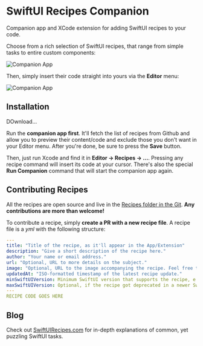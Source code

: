 # SwiftUI Recipes Companion

Companion app and XCode extension for adding SwiftUI recipes to your code.

Choose from a rich selection of SwiftUI recipes, that range from simple tasks to entire custom components:

![Companion App](https://github.com/globulus/swiftui-recipes-companion/blob/main/Images/companionApp.png?raw=true)

Then, simply insert their code straight into yours via the **Editor** menu:

![Companion App](https://github.com/globulus/swiftui-recipes-companion/blob/main/Images/editorExtension.png?raw=true)

## Installation

DOwnload...

Run the **companion app first**. It'll fetch the list of recipes from Github and allow you to preview their content/code and exclude those you don't want in your Editor menu. After you're done, be sure to press the **Save** button.

Then, just run Xcode and find it in **Editor -> Recipes -> ...**. Pressing any recipe command will insert its code at your cursor. There's also the special **Run Companion** command that will start the companion app again.

## Contributing Recipes

All the recipes are open source and live in the [Recipes folder in the Git](https://github.com/globulus/swiftui-recipes-companion/tree/main/Recipes). **Any contributions are more than welcome!**

To contribute a recipe, simply **create a PR with a new recipe file**. A recipe file is a *yml* with the following structure:

```yaml
---
title: "Title of the recipe, as it'll appear in the App/Extension"
description: "Give a short description of the recipe here."
author: "Your name or email address."
url: "Optional, URL to more details on the subject."
image: "Optional, URL to the image accompanying the recipe. Feel free to include the image in the PR."
updatedAt: "ISO-formatted timestamp of the latest recipe update."
minSwiftUIVersion: Minimum SwiftUI version that supports the recipe, e.g 1, 2, 3
maxSwiftUIVersion: Optional, if the recipe got deprecated in a newer SwiftUI version.
---
RECIPE CODE GOES HERE
```

## Blog

Check out [SwiftUIRecipes.com](https://swiftuirecipes.com) for in-depth explanations of common, yet puzzling SwiftUI tasks.